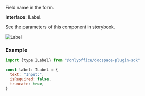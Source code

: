 Field name in the form.

**Interface**: ILabel.

See the parameters of this component in [storybook](https://storybook.onlyoffice.io/?path=/docs/components-label--docs).

![Label](/assets/images/docspace/label.png)

### Example

``` javascript
import {type ILabel} from "@onlyoffice/docspace-plugin-sdk"

const label: ILabel = {
  text: "Input:",
  isRequired: false,
  truncate: true,
}
```
